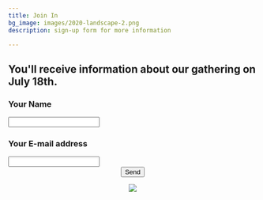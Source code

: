 ```yaml
---
title: Join In
bg_image: images/2020-landscape-2.png
description: sign-up form for more information

---
```

## You'll receive information about our gathering on July 18th.

<form action="[https://getform.io/f/90d4734d-956d-41db-b285-c2898d6a7d60](https://getform.io/f/90d4734d-956d-41db-b285-c2898d6a7d60 "https://getform.io/f/90d4734d-956d-41db-b285-c2898d6a7d60")" method="POST">

### Your Name

<input type="text" name="name">

### Your E-mail address

<input type="email" name="email">

<br>

<center><button type="submit">Send</button> </form>

<br>

![](images/2020-three-quarters-1.png)